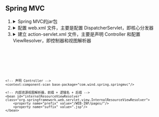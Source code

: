 ## Spring MVC
1. <details>
   <summary>Spring MVC的jar包</summary>
   <pre><code>
   <p>spring-aop-3.2.2.jar                        AOP</p>
   <p>      spring-aspects-3.2.2.jar                    AOP</p>
   <p>      spring-beans-3.2.2.jar                      核心包</p>
   <p>      spring-context-3.2.2.jar                    扩展包</p>
   <p>      spring-context-support-3.2.2.jar            对扩展包支持</p>
   <p>      spring-core-3.2.2.jar                       核心包</p>
   <p>      spring-expression-3.2.2.jar spring          表达式</p>
   <p>      spring-web-3.2.2.jar                        web b/s</p>
   <p>      spring-webmvc-3.2.2.jar                     springmvc</p>
   <p>      </p>
   <p>      com.springsource.org.aopalliance-1.0.0.jar                  AOP</p>
   <p>      com.springsource.org.apache.commons.logging-1.1.1.jar       通用日志</p>
   </code></pre>
   </details>
   
2. <details>
   <summary> 配置 web.xml 文件，主要是配置 DispatcherServlet，即核心分发器</summary>
   <pre><code>
   ```
   <?xml version="1.0" encoding="UTF-8"?>
   <web-app xmlns="http://xmlns.jcp.org/xml/ns/javaee"
         xmlns:xsi="http://www.w3.org/2001/XMLSchema-instance"
         xsi:schemaLocation="http://xmlns.jcp.org/xml/ns/javaee
         http://xmlns.jcp.org/xml/ns/javaee/web-app_4_0.xsd"
         version="4.0">
         <!-- 配置 DispatcherServlet，对所有后缀为action的url进行过滤 -->
         <servlet>
         <servlet-name>dispatcher</servlet-name>
         <servlet-class>org.springframework.web.servlet.DispatcherServlet</servlet-class>
         <!-- 修改 Spring MVC 配置文件的位置和名称 -->
         <init-param>
            <param-name>contextConfigLocation</param-name>
            <param-value>classpath:spring/spring-servlet.xml</param-value>
         </init-param>
    </servlet>
    <servlet-mapping>
        <servlet-name>dispatcher</servlet-name>
        <url-pattern>/</url-pattern>
    </servlet-mapping>
    <welcome-file-list>
        <welcome-file>index.jsp</welcome-file>
    </welcome-file-list>
    <!-- 中文过滤器 -->
    <filter>
        <filter-name>CharacterEncodingFilter</filter-name>
        <filter-class>org.springframework.web.filter.CharacterEncodingFilter</filter-class>
        <init-param>
            <param-name>encoding</param-name>
            <!-- 设置编码格式 -->
            <param-value>utf-8</param-value>
        </init-param>
    </filter>
    <filter-mapping>
        <filter-name>CharacterEncodingFilter</filter-name>
        <url-pattern>/*</url-pattern>
    </filter-mapping>
    </web-app> 
    ```
    </code></pre>
   </details>

3. <details>
   <summary>建立 action-servlet.xml 文件，主要是声明 Controller 和配置 ViewResolver，即控制器和视图解析器</summary>
   <pre><code>
<?xml version="1.0" encoding="UTF-8"?>
<beans xmlns="http://www.springframework.org/schema/beans"
       xmlns:xsi="http://www.w3.org/2001/XMLSchema-instance"
       xsi:schemaLocation="http://www.springframework.org/schema/beans
                        http://www.springframework.org/schema/beans/spring-beans-3.2.xsd">

    <!-- 声明 Controller -->
    <context:component-scan base-package="com.wind.spring.springmvc"/>

    <!-- 内部资源视图解析器，前缀 + 逻辑名 + 后缀 -->
    <bean id="internalResourceViewResolver" class="org.springframework.web.servlet.view.InternalResourceViewResolver">
        <property name="prefix" value="/WEB-INF/pages/"/>
        <property name="suffix" value=".jsp"/>
    </bean>
</beans>
   </code></pre>
   </details>
